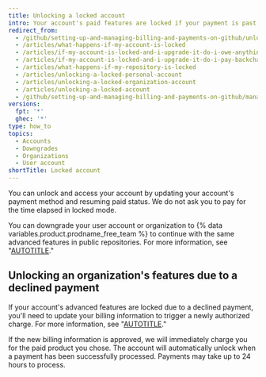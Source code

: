 ```yaml
---
title: Unlocking a locked account
intro: Your account's paid features are locked if your payment is past due because of billing problems.
redirect_from:
  - /github/setting-up-and-managing-billing-and-payments-on-github/unlocking-a-locked-account
  - /articles/what-happens-if-my-account-is-locked
  - /articles/if-my-account-is-locked-and-i-upgrade-it-do-i-owe-anything-for-previous-time
  - /articles/if-my-account-is-locked-and-i-upgrade-it-do-i-pay-backcharges
  - /articles/what-happens-if-my-repository-is-locked
  - /articles/unlocking-a-locked-personal-account
  - /articles/unlocking-a-locked-organization-account
  - /articles/unlocking-a-locked-account
  - /github/setting-up-and-managing-billing-and-payments-on-github/managing-your-github-billing-settings/unlocking-a-locked-account
versions:
  fpt: '*'
  ghec: '*'
type: how_to
topics:
  - Accounts
  - Downgrades
  - Organizations
  - User account
shortTitle: Locked account
---
```


You can unlock and access your account by updating your account's payment method and resuming paid status. We do not ask you to pay for the time elapsed in locked mode.

You can downgrade your user account or organization to {% data variables.product.prodname_free_team %} to continue with the same advanced features in public repositories. For more information, see "[AUTOTITLE](/billing/managing-the-plan-for-your-github-account/downgrading-your-accounts-plan)."

## Unlocking an organization's features due to a declined payment

If your account's advanced features are locked due to a declined payment, you'll need to update your billing information to trigger a newly authorized charge. For more information, see "[AUTOTITLE](/articles/adding-or-editing-a-payment-method)."

If the new billing information is approved, we will immediately charge you for the paid product you chose. The account will automatically unlock when a payment has been successfully processed. Payments may take up to 24 hours to process.
